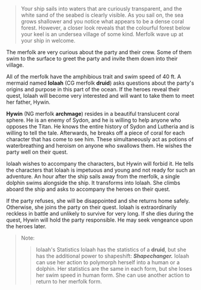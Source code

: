 >Your ship sails into waters that are curiously transparent, and the white sand of the seabed is clearly visible. As you sail on, the sea grows shallower and you notice what appears to be a dense coral forest. However, a closer look reveals that the  colourful forest below your keel is an undersea village of some kind. Merfolk wave up at your ship in welcome.

The merfolk are very curious about the party and their crew. Some of them swim to the surface to greet the party and invite them down into their village.

All of the merfolk have the amphibious trait and swim speed of 40 ft. A mermaid named **Iolaah** (CG merfolk **druid**) asks questions about the party's origins and purpose in this part of the ocean. If the heroes reveal their quest, Iolaah will become very interested and will want to take them to meet her father, Hywin.

**Hywin** (NG merfolk **archmage**) resides in a beautiful translucent coral sphere. He is an enemy of Sydon, and he is willing to help anyone who opposes the Titan. He knows the entire history of Sydon and Lutheria and is willing to tell the tale. Afterwards, he breaks off a piece of coral for each character that has come to see him. These simultaneously act as potions of waterbreathing and heroism on anyone who swallows them. He wishes the party well on their quest.

Iolaah wishes to accompany the characters, but Hywin will forbid it. He tells the characters that Iolaah is impetuous and young and not ready for such an adventure. An hour after the ship sails away from the merfolk, a single dolphin swims alongside the ship. It transforms into Iolaah. She climbs aboard the ship and asks to accompany the heroes on their quest.

If the party refuses, she will be disappointed and she returns home safely. Otherwise, she joins the party on their quest. Iolaah is extraordinarily reckless in battle and unlikely to survive for very long. If she dies during the quest, Hywin will hold the party responsible. He may seek vengeance upon the heroes later.

>Note:
>>Iolaah's Statistics
Iolaah has the statistics of a **druid**, but she has the additional power to shapeshift:
***Shapechanger.*** Iolaah can use her action to polymorph herself into a human or a dolphin. Her statistics are the same in each form, but she loses her swim speed in human form. She can use another action to return to her merfolk form.